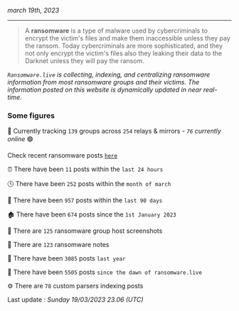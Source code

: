 _march 19th, 2023_

---

> A **ransomware** is a type of malware used by cybercriminals to encrypt the victim's files and make them inaccessible unless they pay the ransom. Today cybercriminals are more sophisticated, and they not only encrypt the victim's files also they leaking their data to the Darknet unless they will pay the ransom.


_`Ransomware.live` is collecting, indexing, and centralizing ransomware information from most ransomware groups and their victims. The information posted on this website is dynamically updated in near real-time._

### Some figures 

🔎 Currently tracking `139` groups across `254` relays & mirrors - _`76` currently online_ 🟢

Check recent ransomware posts [`here`](recentposts.md)


⏰ There have been `11` posts within the `last 24 hours`

🕓 There have been `252` posts within the `month of march`

📅 There have been `957` posts within the `last 90 days`

🏚 There have been `674` posts since the `1st January 2023`

📸 There are `125` ransomware group host screenshots

📝 There are `123` ransomware notes

🚀 There have been `3085` posts `last year`

🐣 There have been `5505` posts `since the dawn of ransomware.live`

⚙️ There are `78` custom parsers indexing posts



Last update : _Sunday 19/03/2023 23.06 (UTC)_

